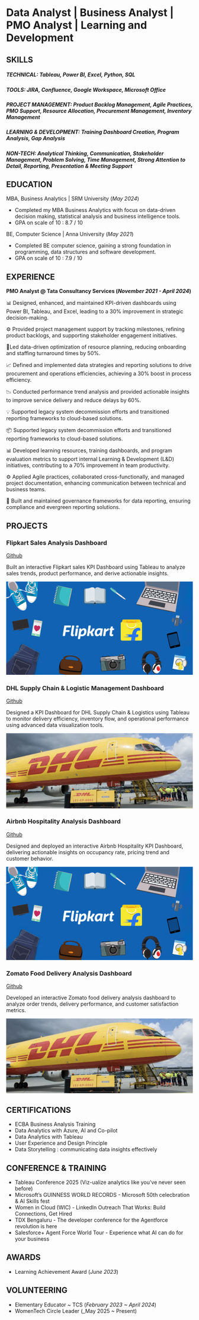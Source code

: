 # Data Analyst | Business Analyst | PMO Analyst | Learning and Development

## SKILLS
##### TECHNICAL: Tableau, Power BI, Excel, Python, SQL
##### TOOLS: JIRA, Confluence, Google Workspace, Microsoft Office
##### PROJECT MANAGEMENT: Product Backlog Management, Agile Practices, PMO Support, Resource Allocation, Procurement Management, Inventory Management
##### LEARNING & DEVELOPMENT: Training Dashboard Creation, Program Analysis, Gap Analysis
##### NON-TECH: Analytical Thinking, Communication, Stakeholder Management, Problem Solving, Time Management, Strong Attention to Detail, Reporting, Presentation & Meeting Support

## EDUCATION						       		
MBA, Business Analytics	| SRM University (_May 2024_)
  - Completed my MBA Business Analytics with focus on data-driven decision making, statistical analysis and business intelligence tools.
  - GPA on scale of 10 : 8.7 / 10
		        		
BE, Computer Science | Anna University  (_May 2021_)
  - Completed BE computer science, gaining a strong foundation in programming, data structures and software development.
  - GPA on scale of 10 : 7.9 / 10


## EXPERIENCE
**PMO Analyst @ Tata Consultancy Services (_November 2021 - April 2024_)**

 📊 Designed, enhanced, and maintained KPI-driven dashboards using Power BI, Tableau, and Excel, leading to a 30% improvement in strategic decision-making.

⚙️ Provided project management support by tracking milestones, refining product backlogs, and supporting stakeholder engagement initiatives.

🚀Led data-driven optimization of resource planning, reducing onboarding and staffing turnaround times by 50%.

📈 Defined and implemented data strategies and reporting solutions to drive procurement and operations efficiencies, achieving a 30% boost in process efficiency.

📉 Conducted performance trend analysis and provided actionable insights to improve service delivery and reduce delays by 60%.

💡 Supported legacy system decommission efforts and transitioned reporting frameworks to cloud-based solutions.

📦 Supported legacy system decommission efforts and transitioned reporting frameworks to cloud-based solutions.

📊 Developed learning resources, training dashboards, and program evaluation metrics to support internal Learning & Development (L&D) initiatives, contributing to a 70% improvement in team productivity.

⚙️ Applied Agile practices, collaborated cross-functionally, and managed project documentation, enhancing communication between technical and business teams.

🚀 Built and maintained governance frameworks for data reporting, ensuring compliance and evergreen reporting solutions.



## PROJECTS
### Flipkart Sales Analysis Dashboard
[Github](https://github.com/sonika-uppalapati/Flipkart-Dashboard)

Built an interactive Flipkart sales KPI Dashboard using Tableau to analyze sales trends, product performance, and derive actionable insights.

![Flipkart](/assets/flipkart-banner.png)

### DHL Supply Chain & Logistic Management Dashboard
[Github](https://github.com/sonika-uppalapati/DHL-Supply-Chain-Analytics)

Designed a KPI  Dashboard for DHL Supply Chain & Logistics using Tableau to monitor delivery efficiency, inventory flow, and operational performance using advanced data visualization tools.

![DHL](/assets/DHL.png)

### Airbnb Hospitality Analysis Dashboard
[Github](https://github.com/sonika-uppalapati/Airbnb-Bookings-Analysis)

Designed and deployed an interactive Airbnb Hospitality KPI Dashboard, delivering actionable insights on occupancy rate, pricing trend and customer behavior.

![Airbnb](/assets/flipkart-banner.png)

### Zomato Food Delivery Analysis Dashboard
[Github](https://github.com/sonika-uppalapati/Zomato-Delivery-Analysis)

Developed an interactive Zomato food delivery analysis dashboard to analyze order trends, delivery performance, and customer satisfaction metrics.

![Zomato](/assets/DHL.png)

## CERTIFICATIONS
- ECBA Business Analysis Training
- Data Analytics with Azure, AI and Co-pilot
- Data Analytics with Tableau
- User Experience and Design Principle
- Data Storytelling : communicating data insights effectively

## CONFERENCE & TRAINING
- Tableau Conference 2025 (Viz-ualize analytics like you’ve never seen before)
- Microsoft’s GUINNESS WORLD RECORDS - Microsoft 50th celecbration & AI Skills fest
- Women in Cloud (WIC) - LinkedIn Outreach That Works: Build Connections, Get Hired
- TDX Bengaluru - The developer conference for the Agentforce revolution is here
- Salesforce+ Agent Force World Tour - Experience what AI can do for your business

## AWARDS
- Learning Achievement Award (_June 2023_)

## VOLUNTEERING
- Elementary Educator ~ TCS (_February 2023 ~ April 2024_)
- WomenTech Circle Leader (_May 2025 ~ Present)


